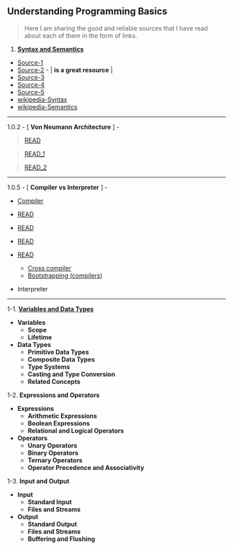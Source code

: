## Understanding Programming Basics

> Here I am sharing the good and reliable sources that I have read about each of them in the form of links.

1. [**Syntax and Semantics**](https://www.usna.edu/Users/cs/wcbrown/courses/F19SI413/lec/l07/lec.html)

- [Source-1](https://homepage.divms.uiowa.edu/~slonnegr/plf/Book/)
- [Source-2](https://cdn.preterhuman.net/texts/science_and_technology/artificial_intelligence/Formal%20Syntax%20and%20Semantics%20of%20Programming%20Languages%20-%20Kenneth%20Slonneger.pdf) - | **is a great resource** |
- [Source-3](https://www.cs.montana.edu/revelle/csci305/slides/syntax_semantics.pdf)
- [Source-4](https://www.usna.edu/Users/cs/wcbrown/courses/F19SI413/lec/l07/lec.html)
- [Source-5](https://stackoverflow.com/questions/17930267/what-is-the-difference-between-syntax-and-semantics-in-programming-languages)
- [wikipedia-Syntax](https://en.wikipedia.org/wiki/Syntax_%28programming_languages%29)
- [wikipedia-Semantics](https://en.wikipedia.org/wiki/Semantics_%28computer_science%29)

---

1.0.2 - [ **Von Neumann Architecture** ] -

> [READ](https://tdck.weebly.com/uploads/7/7/0/5/77052163/01_-_von_neumann_architecture.pdf)

> [READ_1](https://littleflowercollege.edu.in/upload/e_contents/files/bee9c73e8f5c80f4894e761a82210181.pdf)

> [READ_2](https://www.uobabylon.edu.iq/eprints/publication_4_19470_1575.pdf)

---

1.0.5 - [ **Compiler vs Interpreter** ] -

- [Compiler](https://en.wikipedia.org/wiki/Compiler)
- [READ](https://www3.nd.edu/~dthain/compilerbook/compilerbook.pdf)
- [READ](https://repository.unikom.ac.id/50738/1/Compilers%20-%20Principles,%20Techniques,%20and%20Tools%20(2006).pdf)
- [READ](https://www.univ-orleans.fr/lifo/Members/Mirian.Halfeld/Cours/TLComp/l3-introCompilers.pdf)
- [READ](file:///home/mahdi/Downloads/Advanced%20Compiler%20Design%20and%20Implementation.pdf)

  - [Cross compiler](https://en.wikipedia.org/wiki/Cross_compiler)
  - [Bootstrapping (compilers)](<https://en.wikipedia.org/wiki/Bootstrapping_(compilers)>)

- Interpreter

---

1-1. [**Variables and Data Types**](https://doc.et.ethz.ch/latest/p_java1_TH_en.pdf)

- **Variables**
  - **Scope**
  - **Lifetime**
- **Data Types**
  - **Primitive Data Types**
  - **Composite Data Types**
  - **Type Systems**
  - **Casting and Type Conversion**
  - **Related Concepts**

1-2. **Expressions and Operators**

- **Expressions**
  - **Arithmetic Expressions**
  - **Boolean Expressions**
  - **Relational and Logical Operators**
- **Operators**
  - **Unary Operators**
  - **Binary Operators**
  - **Ternary Operators**
  - **Operator Precedence and Associativity**

1-3. **Input and Output**

- **Input**
  - **Standard Input**
  - **Files and Streams**
- **Output**
  - **Standard Output**
  - **Files and Streams**
  - **Buffering and Flushing**
